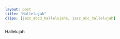 ```yaml
---
layout: post
title: "Hallelujah"
clips: [jazz_abc3_hallelujahs, jazz_abc_hallelujah]
---
```



Hallelujah

